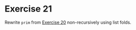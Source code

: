 # Exercise 21

Rewrite `prim` from [Exercise 20](20-tight-recursion) non-recursively using list folds.
